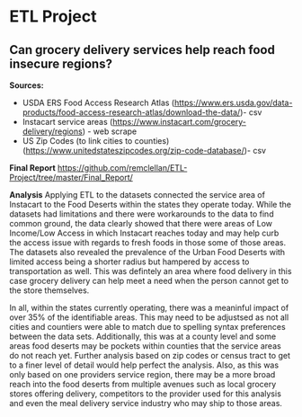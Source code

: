# ETL Project

## Can grocery delivery services help reach food insecure regions?

**Sources:**
- USDA ERS Food Access Research Atlas (https://www.ers.usda.gov/data-products/food-access-research-atlas/download-the-data/)- csv
- Instacart service areas (https://www.instacart.com/grocery-delivery/regions) - web scrape
- US Zip Codes (to link cities to counties) (https://www.unitedstateszipcodes.org/zip-code-database/)- csv

**Final Report**
https://github.com/remclellan/ETL-Project/tree/master/Final_Report/

**Analysis**
Applying ETL to the datasets connected the service area of Instacart to the Food Deserts within the states they operate today.  While the datasets had limitations and there were workarounds to the data to find common ground, the data clearly showed that there were areas of Low Income/Low Access in which Instacart reaches today and may help curb the access issue with regards to fresh foods in those some of those areas.  The datasets also revealed the prevalence of the Urban Food Deserts with limited access being a shorter radius but hampered by access to transportation as well.  This was defintely an area where food delivery in this case grocery delivery can help meet a need when the person cannot get to the store themselves.

In all, within the states currently operating, there was a meaninful impact of over 35% of the identifiable areas.  This may need to be adjustsed as not all cities and countiers were able to match due to spelling syntax preferences between the data sets. Additionally, this was at a county level and some areas food deserts may be pockets within counties that the service areas do not reach yet.  Further analysis based on zip codes or census tract to get to a finer level of detail would help perfect the analysis.  Also, as this was only based on one providers service region, there may be a more broad reach into the food deserts from multiple avenues such as local grocery stores offering delivery, competitors to the provider used for this analysis and even the meal delivery service industry who may ship to those areas.

